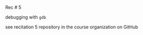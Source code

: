 
<div class="recitation">

<div class="column_date">
<p markdown="block">

Rec # 5 <br>

</p>          
</div>

<div class="column_recitation">
<p markdown="block">

debugging with `gdb`

see recitation 5 repository in the course organization on GitHub  


</p>        
</div>

</div>
